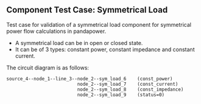 ## Component Test Case: Symmetrical Load

Test case for validation of a symmetrical load component for symmetrical power flow calculations in pandapower.
- A symmetrical load can be in open or closed state. 
- It can be of 3 types: constant power, constant impedance and constant current.

The circuit diagram is as follows:
```
source_4--node_1--line_3--node_2--sym_load_6    (const_power)
                          node_2--sym_load_7    (const_current)
                          node_2--sym_load_8    (const_impedance)
                          node_2--sym_load_9    (status=0)
```